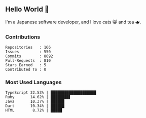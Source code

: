 ## Hello World 👋

I'm a Japanese software developer, and I love cats 😺 and tea 🫖.

### Contributions

    Repositories   : 166
    Issues         : 550
    Commits        : 8692
    Pull-Requests  : 810
    Stars Earned   : 5
    Contributed To : 0

### Most Used Languages

    TypeScript 32.53% | ████████████████████
    Ruby       14.62% | ████████▌
    Java       10.37% | ██████
    Dart       10.34% | ██████
    HTML        8.72% | █████
